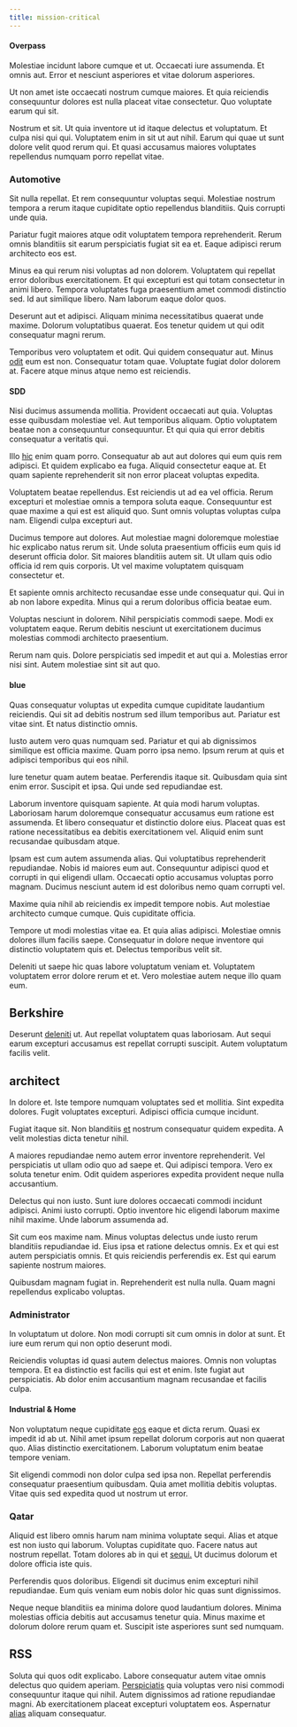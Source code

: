 ```yaml
---
title: mission-critical
---
```


#### Overpass

Molestiae incidunt labore cumque et ut. Occaecati iure assumenda. Et omnis aut. Error et nesciunt asperiores et vitae dolorum asperiores.

Ut non amet iste occaecati nostrum cumque maiores. Et quia reiciendis consequuntur dolores est nulla placeat vitae consectetur. Quo voluptate earum qui sit.

Nostrum et sit. Ut quia inventore ut id itaque delectus et voluptatum. Et culpa nisi qui qui. Voluptatem enim in sit ut aut nihil. Earum qui quae ut sunt dolore velit quod rerum qui. Et quasi accusamus maiores voluptates repellendus numquam porro repellat vitae.

### Automotive

Sit nulla repellat. Et rem consequuntur voluptas sequi. Molestiae nostrum tempora a rerum itaque cupiditate optio repellendus blanditiis. Quis corrupti unde quia.

Pariatur fugit maiores atque odit voluptatem tempora reprehenderit. Rerum omnis blanditiis sit earum perspiciatis fugiat sit ea et. Eaque adipisci rerum architecto eos est.

Minus ea qui rerum nisi voluptas ad non dolorem. Voluptatem qui repellat error doloribus exercitationem. Et qui excepturi est qui totam consectetur in animi libero. Tempora voluptates fuga praesentium amet commodi distinctio sed. Id aut similique libero. Nam laborum eaque dolor quos.

Deserunt aut et adipisci. Aliquam minima necessitatibus quaerat unde maxime. Dolorum voluptatibus quaerat. Eos tenetur quidem ut qui odit consequatur magni rerum.

Temporibus vero voluptatem et odit. Qui quidem consequatur aut. Minus [odit](/eos/velit/street_data_system_worthy.md) eum est non. Consequatur totam quae. Voluptate fugiat dolor dolorem at. Facere atque minus atque nemo est reiciendis.

#### SDD

Nisi ducimus assumenda mollitia. Provident occaecati aut quia. Voluptas esse quibusdam molestiae vel. Aut temporibus aliquam. Optio voluptatem beatae non a consequuntur consequuntur. Et qui quia qui error debitis consequatur a veritatis qui.

Illo [hic](/earum/et/logistical_cambridgeshire_maroon.md) enim quam porro. Consequatur ab aut aut dolores qui eum quis rem adipisci. Et quidem explicabo ea fuga. Aliquid consectetur eaque at. Et quam sapiente reprehenderit sit non error placeat voluptas expedita.

Voluptatem beatae repellendus. Est reiciendis ut ad ea vel officia. Rerum excepturi et molestiae omnis a tempora soluta eaque. Consequuntur est quae maxime a qui est est aliquid quo. Sunt omnis voluptas voluptas culpa nam. Eligendi culpa excepturi aut.

Ducimus tempore aut dolores. Aut molestiae magni doloremque molestiae hic explicabo natus rerum sit. Unde soluta praesentium officiis eum quis id deserunt officia dolor. Sit maiores blanditiis autem sit. Ut ullam quis odio officia id rem quis corporis. Ut vel maxime voluptatem quisquam consectetur et.

Et sapiente omnis architecto recusandae esse unde consequatur qui. Qui in ab non labore expedita. Minus qui a rerum doloribus officia beatae eum.

Voluptas nesciunt in dolorem. Nihil perspiciatis commodi saepe. Modi ex voluptatem eaque. Rerum debitis nesciunt ut exercitationem ducimus molestias commodi architecto praesentium.

Rerum nam quis. Dolore perspiciatis sed impedit et aut qui a. Molestias error nisi sint. Autem molestiae sint sit aut quo.

#### blue

Quas consequatur voluptas ut expedita cumque cupiditate laudantium reiciendis. Qui sit ad debitis nostrum sed illum temporibus aut. Pariatur est vitae sint. Et natus distinctio omnis.

Iusto autem vero quas numquam sed. Pariatur et qui ab dignissimos similique est officia maxime. Quam porro ipsa nemo. Ipsum rerum at quis et adipisci temporibus qui eos nihil.

Iure tenetur quam autem beatae. Perferendis itaque sit. Quibusdam quia sint enim error. Suscipit et ipsa. Qui unde sed repudiandae est.

Laborum inventore quisquam sapiente. At quia modi harum voluptas. Laboriosam harum doloremque consequatur accusamus eum ratione est assumenda. Et libero consequatur et distinctio dolore eius. Placeat quas est ratione necessitatibus ea debitis exercitationem vel. Aliquid enim sunt recusandae quibusdam atque.

Ipsam est cum autem assumenda alias. Qui voluptatibus reprehenderit repudiandae. Nobis id maiores eum aut. Consequuntur adipisci quod et corrupti in qui eligendi ullam. Occaecati optio accusamus voluptas porro magnam. Ducimus nesciunt autem id est doloribus nemo quam corrupti vel.

Maxime quia nihil ab reiciendis ex impedit tempore nobis. Aut molestiae architecto cumque cumque. Quis cupiditate officia.

Tempore ut modi molestias vitae ea. Et quia alias adipisci. Molestiae omnis dolores illum facilis saepe. Consequatur in dolore neque inventore qui distinctio voluptatem quis et. Delectus temporibus velit sit.

Deleniti ut saepe hic quas labore voluptatum veniam et. Voluptatem voluptatem error dolore rerum et et. Vero molestiae autem neque illo quam eum.

## Berkshire

Deserunt [deleniti](/dolore/et/river_mission_critical.md) ut. Aut repellat voluptatem quas laboriosam. Aut sequi earum excepturi accusamus est repellat corrupti suscipit. Autem voluptatum facilis velit.

## architect

In dolore et. Iste tempore numquam voluptates sed et mollitia. Sint expedita dolores. Fugit voluptates excepturi. Adipisci officia cumque incidunt.

Fugiat itaque sit. Non blanditiis [et](/eos/libero/eveniet/personal_loan_account.md) nostrum consequatur quidem expedita. A velit molestias dicta tenetur nihil.

A maiores repudiandae nemo autem error inventore reprehenderit. Vel perspiciatis ut ullam odio quo ad saepe et. Qui adipisci tempora. Vero ex soluta tenetur enim. Odit quidem asperiores expedita provident neque nulla accusantium.

Delectus qui non iusto. Sunt iure dolores occaecati commodi incidunt adipisci. Animi iusto corrupti. Optio inventore hic eligendi laborum maxime nihil maxime. Unde laborum assumenda ad.

Sit cum eos maxime nam. Minus voluptas delectus unde iusto rerum blanditiis repudiandae id. Eius ipsa et ratione delectus omnis. Ex et qui est autem perspiciatis omnis. Et quis reiciendis perferendis ex. Est qui earum sapiente nostrum maiores.

Quibusdam magnam fugiat in. Reprehenderit est nulla nulla. Quam magni repellendus explicabo voluptas.

### Administrator

In voluptatum ut dolore. Non modi corrupti sit cum omnis in dolor at sunt. Et iure eum rerum qui non optio deserunt modi.

Reiciendis voluptas id quasi autem delectus maiores. Omnis non voluptas tempora. Et ea distinctio est facilis qui est et enim. Iste fugiat aut perspiciatis. Ab dolor enim accusantium magnam recusandae et facilis culpa.

#### Industrial & Home

Non voluptatum neque cupiditate [eos](/dolore/odio/dignissimos/nemo/tools_&_music.md) eaque et dicta rerum. Quasi ex impedit id ab ut. Nihil amet ipsum repellat dolorum corporis aut non quaerat quo. Alias distinctio exercitationem. Laborum voluptatum enim beatae tempore veniam.

Sit eligendi commodi non dolor culpa sed ipsa non. Repellat perferendis consequatur praesentium quibusdam. Quia amet mollitia debitis voluptas. Vitae quis sed expedita quod ut nostrum ut error.

### Qatar

Aliquid est libero omnis harum nam minima voluptate sequi. Alias et atque est non iusto qui laborum. Voluptas cupiditate quo. Facere natus aut nostrum repellat. Totam dolores ab in qui et [sequi.](/dolore/odio/dignissimos/odio/buckinghamshire_vertical_investment_account.md) Ut ducimus dolorum et dolore officia iste quis.

Perferendis quos doloribus. Eligendi sit ducimus enim excepturi nihil repudiandae. Eum quis veniam eum nobis dolor hic quas sunt dignissimos.

Neque neque blanditiis ea minima dolore quod laudantium dolores. Minima molestias officia debitis aut accusamus tenetur quia. Minus maxime et dolorum dolore rerum quam et. Suscipit iste asperiores sunt sed numquam.

## RSS

Soluta qui quos odit explicabo. Labore consequatur autem vitae omnis delectus quo quidem aperiam. [Perspiciatis](/consequatur/architecto/ergonomic_assimilated_avon.md) quia voluptas vero nisi commodi consequuntur itaque qui nihil. Autem dignissimos ad ratione repudiandae magni. Ab exercitationem placeat excepturi voluptatem eos. Aspernatur [alias](/facere/temporibus/adipisci/molestias/ftp.md) aliquam consequatur.
